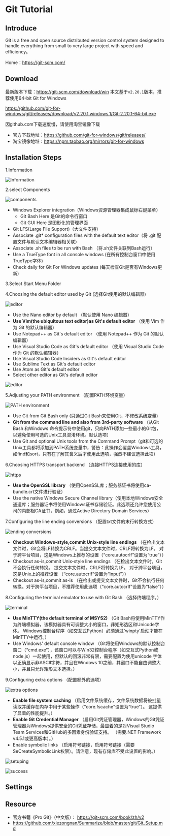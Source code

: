 # Git Tutorial

## Introduce
Git is a free and open source distributed version control system designed to handle everything from small to very large project with speed and efficiency。

Home：https://git-scm.com/
## Download
最新版本下载：https://git-scm.com/download/win  本文基于`v2.20.1`版本，推荐使用64-bit Git for Windows

https://github.com/git-for-windows/git/releases/download/v2.20.1.windows.1/Git-2.20.1-64-bit.exe

因github.com下载速度慢，请使用淘宝镜像下载
- 官方下载地址：https://github.com/git-for-windows/git/releases/
- 淘宝镜像地址：https://npm.taobao.org/mirrors/git-for-windows

## Installation Steps
1.Information

![Information](image/git-1.png)

2.select Components

![components](image/git-2.png)

- Windows Explorer integration（Windows资源管理器集成鼠标右键菜单）
  - Git Bash Here 是Git的命令行窗口
  - Git GUI Here 是图形化的管理界面
- Git LFS(Large File Support)（大文件支持）
- Associate .git* configuration files with the default text editor（将 .git 配置文件与默认文本编辑器相关联）
- Associate .sh files to be run with Bash （将.sh文件关联到Bash运行）
- Use a TrueType font in all console windows (在所有控制台窗口中使用TrueType字体)
- Check daily for Git For Windows updates (每天检查Git是否有Windows更新)

3.Select Start Menu Folder

4.Choosing the default editor used by Git (选择Git使用的默认编辑器)

![editor](image/git-3.png)

- Use the Nano editor by default （默认使用 Nano 编辑器）
- **Use Vim(the ubiquitous text editor)as Git's default editor** （使用 Vim 作为 Git 的默认编辑器）
- Use Notepad++ as Git's default editor （使用 Notepad++ 作为 Git 的默认编辑器）
- Use Visual Studio Code as Git's default editor （使用 Visual Studio Code 作为 Git 的默认编辑器）
- Use Visual Studio Code Insiders as Git's default editor 
- Use Sublime Text as Git's default editor
- Use Atom as Git's default editor
- Select other editor as Git's default editor

![editor](image/git-3.1.png)


5.Adjusting your PATH environment （配置PATH环境变量）

![PATH environment](image/git-4.png)

- Use Git from Git Bash only (只通过Git Bash来使用Git，不修改系统变量)
- **Git from the command line and also from 3rd-party software** （从Git Bash 和Windows 命令提示符中使用git，只向PATH添加一些最小的Git包，以避免使用可选的Unix工具混淆环境。默认选项）
- Use Git and optional Unix tools from the Command Prompt（git和可选的Unix工具都将添加到PATH系统变量中，警告：此操作会覆盖Windows工具，如find和sort，只有在了解其含义后才使用此选项，强烈不建议选择此项）

6.Choosing HTTPS transport backend （连接HTTPS连接使用的库）

![https](image/git-5.png)

- **Use the OpenSSL library** （使用OpenSSL库；服务器证书将使用ca-bundle.crt文件进行验证）
- Use the native Windows Secure Channel library（使用本地Windows安全通道库；服务器证书将使用Windows证书存储验证。此选项还允许您使用公司的内部根CA证书，例如，通过Active Directory Domain Services）

7.Configuring the line ending conversions （配置txt文件的末行转换方式）

![ending conversions](image/git-6.png)

- **Checkout Windows-style,commit Unix-style line endings** （在检出文本文件时，Git会将LF转换为CRLF。当提交文本文件时，CRLF将转换为LF。 对于跨平台项目，这是Windows上推荐的设置（“core.autocrlf”设置为“true”））
- Checkout as-is,commit Unix-style line endings （在检出文本文件时，Git不会执行任何转换。 提交文本文件时，CRLF将转换为LF。 对于跨平台项目，这是Unix上的推荐设置 （“core.autocrlf”设置为“input”））
- Checkout as-is,commit as-is （在检出或提交文本文件时，Git不会执行任何转换。对于跨平台项目，不推荐使用此选项（“core.autocrlf”设置为“false”））

8.Configuring the terminal emulator to use with Git Bash （选择终端程序，）

![terminal](image/git-7.png)

- **Use MinTTY(the default terminal of MSYS2)** （Git Bash将使用MinTTY作为终端模拟器，该模拟器具有可调整大小的窗口，非矩形选区和Unicode字体。 Windows控制台程序（如交互式Python）必须通过'winpty'启动才能在MinTTY中运行。）
- Use Windows' default console window （Git将使用Windows的默认控制台窗口（“cmd.exe”），该窗口可以与Win32控制台程序（如交互式Python或node.js）一起使用，但默认的回滚非常有限，需要配置为使用unicode 字体以正确显示非ASCII字符，并且在Windows 10之前，其窗口不能自由调整大小，并且只允许矩形文本选择。）

9.Configuring extra options （配置额外的选项）

![extra options](image/git-8.png)

- **Enable file system caching** （启用文件系统缓存，文件系统数据将被批量读取并缓存在内存中用于某些操作（“core.fscache”设置为“true”）。 这提供了显着的性能提升。）
- **Enable Git Credential Manager** （启用Git凭证管理器，Windows的Git凭证管理器为Windows提供安全的Git凭证存储，最显着的是对Visual Studio Team Services和GitHub的多因素身份验证支持。 （需要.NET Framework v4.5.1或更高版本）。）
- Enable symbolic links （启用符号链接，启用符号链接（需要SeCreateSymbolicLink权限）。请注意，现有存储库不受此设置的影响。）


![setuping](image/git-9.png)


![success](image/git-10.png)



## Settings

## Resource
- 官方书籍《Pro Git》（中文版）： https://git-scm.com/book/zh/v2
- https://github.com/xiezongnan/Summarize/blob/master/git/Git_Setup.md

